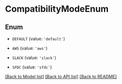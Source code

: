 # CompatibilityModeEnum


## Enum

* `DEFAULT` (value: `'default'`)

* `AWS` (value: `'aws'`)

* `SLACK` (value: `'slack'`)

* `SFDC` (value: `'sfdc'`)

[[Back to Model list]](../README.md#documentation-for-models) [[Back to API list]](../README.md#documentation-for-api-endpoints) [[Back to README]](../README.md)


